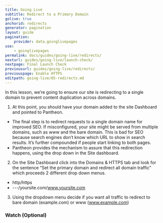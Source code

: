 ```yaml
---
title: Going Live
subtitle: Redirect to a Primary Domain
golive: true
anchorid: redirects
generator: pagination
layout: guide
pagination:
    provider: data.goinglivepages
use:
    - goinglivepages
permalink: docs/guides/going-live/redirects/
nexturl: guides/going-live/launch-check/
nextpage: Final Launch Check
previousurl: guides/going-live/redirects/
previouspage: Enable HTTPS
editpath: going-live/05-redirects.md
---
```

In this lesson, we’re going to ensure our site is redirecting to a single domain to prevent content duplication across domains.

1. At this point, you should have your domain added to the site Dashboard and pointed to Pantheon.

  * The final step is to redirect requests to a single domain name for improved SEO. If misconfigured, your site might be served from multiple domains, such as www and the bare domain. This is bad for SEO because search engines don’t know which URL to show in search results. It’s further compounded if people start linking to both pages.  
  * Pantheon provides the mechanism to assure that this redirection happens, using the drop down in the Site dashboard.  
2. On the Site Dashboard click into the Domains & HTTPS tab and look for the sentence “Set the primary domain and redirect all domain traffic” which proceeds 2 different drop down menus.

  * http/https
  * ---/yoursite.com/www.yoursite.com   

3. Using the dropdown menu decide if you want all traffic to redirect to bare domain (example.com) or www (www.example.com)

<div class="panel panel-video panel-guide" id="accordion">
  <div class="panel-heading panel-video-heading">
    <a class="accordion-toggle panel-video-title collapsed" data-toggle="collapse" data-parent="#accordion" data-proofer-ignore data-target="#select-plan"><h3 class="panel-title panel-video-title" style="cursor:pointer;"><span style="line-height:.9" class="glyphicons glyphicons-facetime-video"></span> Watch (Optional)</h3></a>
  </div>
  <div id="select-plan" class="collapse" style="padding:10px;">
    <script src="//fast.wistia.com/embed/medias/6fvbeowg58.jsonp" async></script><script src="//fast.wistia.com/assets/external/E-v1.js" async></script><div class="wistia_responsive_padding" style="padding:56.25% 0 0 0;position:relative;"><div class="wistia_responsive_wrapper" style="height:100%;left:0;position:absolute;top:0;width:100%;"><div class="wistia_embed wistia_async_6fvbeowg58 videoFoam=true" style="height:100%;width:100%">&nbsp;</div></div></div>
  </div>
</div>
